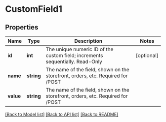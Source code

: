 # CustomField1

## Properties
Name | Type | Description | Notes
------------ | ------------- | ------------- | -------------
**id** | **int** | The unique numeric ID of the custom field; increments sequentially. Read-Only | [optional] 
**name** | **string** | The name of the field, shown on the storefront, orders, etc. Required for /POST | 
**value** | **string** | The name of the field, shown on the storefront, orders, etc. Required for /POST | 

[[Back to Model list]](../../README.md#documentation-for-models) [[Back to API list]](../../README.md#documentation-for-api-endpoints) [[Back to README]](../../README.md)

